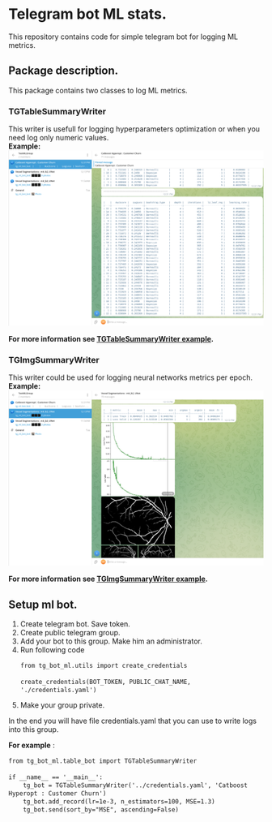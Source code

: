 # Telegram bot ML stats.
This repository contains code for simple telegram bot for logging ML metrics.

## Package description.

This package contains two classes to log ML metrics.

###  <b>TGTableSummaryWriter</b>
This writer is usefull for logging hyperparameters optimization or when you need log only numeric values. <br>
<b>Example:</b> <br>
![Hyperopt](https://github.com/DmitryAsdre/telegram-ml-bot-stats/blob/main/images/hyperopt_logging.png?raw=True)

<b>For more information see [TGTableSummaryWriter example](https://github.com/DmitryAsdre/telegram-ml-bot-stats/blob/main/examples/hyperparams_gb.py).</b>

### <b>TGImgSummaryWriter</b>
This writer could be used for logging neural networks metrics per epoch. <br>
<b>Example:</b> <br>
![NeuralNetwork](https://github.com/DmitryAsdre/telegram-ml-bot-stats/blob/main/images/vessel_segmentation_logging.png?raw=True)

<b>For more information see [TGImgSummaryWriter example](https://github.com/DmitryAsdre/telegram-ml-bot-stats/blob/main/examples/tg_bot_nn_segmentation.py).</b>

## Setup ml bot.

1. Create telegram bot. Save token.
2. Create public telegram group.
3. Add your bot to this group. Make him an administrator.
4. Run following code
    ```
    from tg_bot_ml.utils import create_credentials

    create_credentials(BOT_TOKEN, PUBLIC_CHAT_NAME, './credentials.yaml')
    ```
5. Make your group private.

In the end you will have file credentials.yaml that you can use to write logs into this group.

<b>For example</b> :
```
from tg_bot_ml.table_bot import TGTableSummaryWriter

if __name__ == '__main__':
    tg_bot = TGTableSummaryWriter('../credentials.yaml', 'Catboost Hyperopt : Customer Churn')
    tg_bot.add_record(lr=1e-3, n_estimators=100, MSE=1.3)
    tg_bot.send(sort_by="MSE", ascending=False)
```